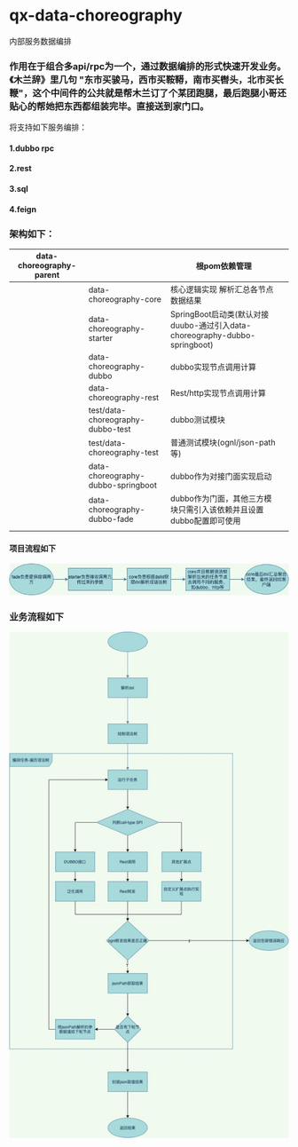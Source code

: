 # qx-data-choreography

内部服务数据编排


### 作用在于组合多api/rpc为一个，通过数据编排的形式快速开发业务。《木兰辞》里几句 "东市买骏马，西市买鞍鞯，南市买辔头，北市买长鞭"，这个中间件的公共就是帮木兰订了个某团跑腿，最后跑腿小哥还贴心的帮她把东西都组装完毕。直接送到家门口。

将支持如下服务编排：

#### 1.dubbo rpc

#### 2.rest

#### 3.sql

#### 4.feign

### 架构如下：

| data-choreography-parent |                                    | 根pom依赖管理                                                |      |
| ------------------------ | ---------------------------------- | ------------------------------------------------------------ | ---- |
|                          | data-choreography-core             | 核心逻辑实现  解析汇总各节点数据结果                                              |      |
|                          | data-choreography-starter          | SpringBoot启动类(默认对接duubo-通过引入data-choreography-dubbo-springboot) |      |
|                          | data-choreography-dubbo            | dubbo实现节点调用计算                                        |      |
|                          | data-choreography-rest             | Rest/http实现节点调用计算                                    |      |
|                          | test/data-choreography-dubbo-test  | dubbo测试模块                                                |      |
|                          | test/data-choreography-test        | 普通测试模块(ognl/json-path等)                               |      |
|                          | data-choreography-dubbo-springboot | dubbo作为对接门面实现启动                                    |      |
|                          | data-choreography-dubbo-fade       | dubbo作为门面，其他三方模块只需引入该依赖并且设置dubbo配置即可使用 |      |
|                          |                                    |                                                              |      |

#### 项目流程如下
![flawt1.jpg](flawt1.jpg)
### 业务流程如下
![flawt.jpg](flawt.jpg)
